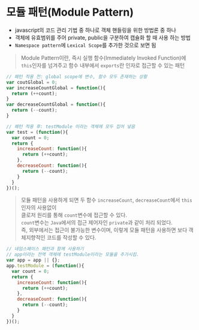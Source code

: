 # 모듈 패턴(Module Pattern)
- javascript의 코드 관리 기법 중 하나로 객체 핸들링을 위한 방법론 중 하나
- 객체에 유효범위를 주어 private, public을 구분하여 캡슐화 할 때 사용 하는 방법
- ```Namespace pattern```에 ```Lexical Scope```를 추가한 것으로 보면 됨
> Module Pattern이란, 즉시 실행 함수(Immediately Invoked Function)에  
> ```this```인자를 넘겨주고 함수 내부에서 ```exports```란 인자로 접근할 수 있는 패턴
``` js
// 패턴 적용 전: global scope에 변수, 함수 모두 존재하는 상황
var coutGlobal = 0;
var increaseCountGlobal = function(){
  return (++count);
}
var decreaseCountGlobal = function(){
  return (--count);
}

// 패턴 적용 후: testModule 이라는 객체에 모두 집어 넣음
var test = (function(){
  var count = 0;
  return {
    increaseCount: function(){
      return (++count);
    },
    decreaseCount: function(){
      return (--count);
    }
  }
})();
```
> 모듈 패턴을 사용하게 되면 두 함수 ```increaseCount```, ```decreaseCount```에서 ```this```인자의 사용없이  
> 클로저 원리를 통해 ```count```변수에 접근할 수 있다.  
> ```count```변수는 ```Java```에서의 접근 제어자인 ```private```과 같이 처리 되었다.  
> 즉, 외부에서는 접근이 불가능한 변수이며, 이렇게 모듈 패턴을 사용하면 보다 객체지향적인 코드를 작성할 수 있다.
``` js
// 네임스페이스 패턴과 함께 사용하기
// app이라는 전역 객체에 testModule이라는 모듈을 추가시킴.
var app = app || {};
app.testModule = (function(){
  var count = 0;
  return {
    increaseCount: function(){
      return (++count);
    },
    decreaseCount: function(){
      return (--count);
    }
  }
})();
```
